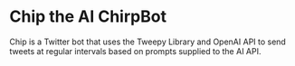 # Chip the AI ChirpBot

Chip is a Twitter bot that uses the Tweepy Library and OpenAI API to send tweets at regular intervals based on prompts supplied to the AI API.
